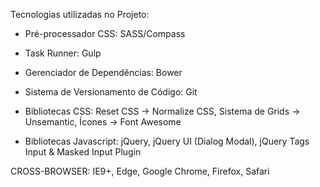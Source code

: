 Tecnologias utilizadas no Projeto:

- Pré-processador CSS:
SASS/Compass

- Task Runner:
Gulp

- Gerenciador de Dependências:
Bower

- Sistema de Versionamento de Código:
Git

- Bibliotecas CSS:
Reset CSS -> Normalize CSS, Sistema de Grids -> Unsemantic, Ícones -> Font Awesome

- Bibliotecas Javascript:
jQuery, jQuery UI (Dialog Modal), jQuery Tags Input & Masked Input Plugin

CROSS-BROWSER: IE9+, Edge, Google Chrome, Firefox, Safari